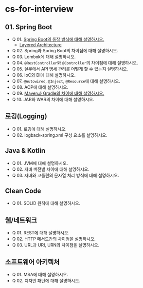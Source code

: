 #  cs-for-interview

## 01. Spring Boot

- Q 01. [Spring Boot의 동작 방식에 대해 설명하시오.](./spring-boot/01-SpringBootMechanism.md)
    - [Layered Architecture](./spring-boot/01-SpringBootMechanism.md#레이어드-아키텍처layerd-architecture)
- Q 02. Spring과 Spring Boot의 차이점에 대해 설명하시오.
- Q 03. Lombok에 대해 설명하시오.
- Q 04. `@RestController`와 `@Controller`의 차이점에 대해 설명하시오.
- Q 05. 실무에서 API 명세 관리를 어떻게 할 수 있는지 설명하시오.
- Q 06. IoC와 DI에 대해 설명하시오.
- Q 07. `@Autowired`, `@Inject`, `@Resource`에 대해 설명하시오.
- Q 08. AOP에 대해 설명하시오.
- Q 09. [Maven과 Gradle의 차이에 대해 설명하시오.](./spring-boot/09-maven_vs_gradle.md)
- Q 10. JAR와 WAR의 차이에 대해 설명하시오.

## 로깅(Logging)

- Q 01. 로깅에 대해 설명하시오.
- Q 02. logback-spring.xml 구성 요소를 설명하시오.

## Java & Kotlin

- Q 01. JVM에 대해 설명하시오.
- Q 02. 자바 버전별 차이에 대해 설명하시오.
- Q 03. 자바와 코틀린의 문자열 처리 방식에 대해 설명하시오.

## Clean Code

- Q 01. SOLID 원칙에 대해 설명하시오.


## 웹/네트워크

- Q 01. REST에 대해 설명하시오.
- Q 02. HTTP 메서드간의 차이점을 설명하시오.
- Q 03. URL과 URI, URN의 차이점을 설명하시오.


## 소프트웨어 아키텍처

- Q 01. MSA에 대해 설명하시오.
- Q 02. 디자인 패턴에 대해 설명하시오.
